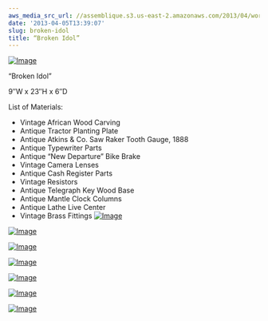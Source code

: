 ```yaml
---
aws_media_src_url: //assemblique.s3.us-east-2.amazonaws.com/2013/04/worship1.jpg
date: '2013-04-05T13:39:07'
slug: broken-idol
title: “Broken Idol”
---
```


 [![Image](//assemblique.s3.us-east-2.amazonaws.com/2013/04/worship1.jpg?w=487)](//assemblique.s3.us-east-2.amazonaws.com/2013/04/worship1.jpg)

 “Broken Idol”

 9″W x 23″H x 6″D

 List of Materials:

  * Vintage African Wood Carving
 * Antique Tractor Planting Plate
 * Antique Atkins & Co. Saw Raker Tooth Gauge, 1888
 * Antique Typewriter Parts
 * Antique “New Departure” Bike Brake
 * Vintage Camera Lenses
 * Antique Cash Register Parts
 * Vintage Resistors
 * Antique Telegraph Key Wood Base
 * Antique Mantle Clock Columns
 * Antique Lathe Live Center
 * Vintage Brass Fittings
  [![Image](//assemblique.s3.us-east-2.amazonaws.com/2013/04/worship2.jpg?w=487)](//assemblique.s3.us-east-2.amazonaws.com/2013/04/worship2.jpg)

 [![Image](//assemblique.s3.us-east-2.amazonaws.com/2013/04/worship-head2.jpg?w=487)](//assemblique.s3.us-east-2.amazonaws.com/2013/04/worship-head2.jpg)

 [![Image](//assemblique.s3.us-east-2.amazonaws.com/2013/04/worship-head.jpg?w=487)](//assemblique.s3.us-east-2.amazonaws.com/2013/04/worship-head.jpg)

 [![Image](//assemblique.s3.us-east-2.amazonaws.com/2013/04/worship-back.jpg?w=487)](//assemblique.s3.us-east-2.amazonaws.com/2013/04/worship-back.jpg)

 [![Image](//assemblique.s3.us-east-2.amazonaws.com/2013/04/worship-angle2.jpg?w=487)](//assemblique.s3.us-east-2.amazonaws.com/2013/04/worship-angle2.jpg)

 [![Image](//assemblique.s3.us-east-2.amazonaws.com/2013/04/worship-angle.jpg?w=487)](//assemblique.s3.us-east-2.amazonaws.com/2013/04/worship-angle.jpg)

 [![Image](//assemblique.s3.us-east-2.amazonaws.com/2013/04/worship-base.jpg?w=487)](//assemblique.s3.us-east-2.amazonaws.com/2013/04/worship-base.jpg)